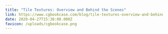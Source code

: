 ```yaml
---
title: "Tile Textures: Overview and Behind the Scenes"
link: https://www.cgbookcase.com/blog/tile-textures-overview-and-behind-the-scenes
date: 2020-04-27T15:38:00.000Z
favicon: /uploads/cgbookcase.png
---
```

